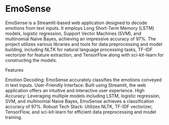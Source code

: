 # EmoSense
EmoSense is a Streamlit-based web application designed to decode emotions from text inputs. It employs Long Short-Term Memory (LSTM) models, logistic regression, Support Vector Machines (SVM), and multinomial Naive Bayes, achieving an impressive accuracy of 97%. The project utilizes various libraries and tools for data preprocessing and model building, including NLTK for natural language processing tasks, TF-IDF vectorizer for feature extraction, and TensorFlow along with sci-kit-learn for constructing the models.

Features

Emotion Decoding: EmoSense accurately classifies the emotions conveyed in text inputs.
User-Friendly Interface: Built using Streamlit, the web application offers an intuitive and interactive user experience.
High Accuracy: Leveraging multiple models including LSTM, logistic regression, SVM, and multinomial Naive Bayes, EmoSense achieves a classification accuracy of 97%.
Robust Tech Stack: Utilizes NLTK, TF-IDF vectorizer, TensorFlow, and sci-kit-learn for efficient data preprocessing and model training.
